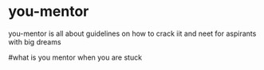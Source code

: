 # you-mentor
you-mentor is all about guidelines on how to crack iit and neet for aspirants with big dreams

#what is you mentor
when you are stuck 

